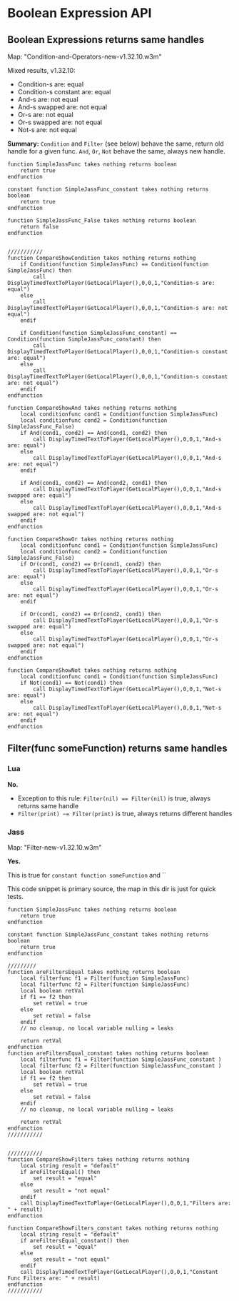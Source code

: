 # Boolean Expression API

## Boolean Expressions returns same handles

Map: "Condition-and-Operators-new-v1.32.10.w3m"

Mixed results, v1.32.10:

- Condition-s are: equal
- Condition-s constant are: equal
- And-s are: not equal
- And-s swapped are: not equal
- Or-s are: not equal
- Or-s swapped are: not equal
- Not-s are: not equal

**Summary:** `Condition` and `Filter` (see below) behave the same, return old handle for a given func.
`And`, `Or`, `Not` behave the same, always new handle.

```jass
function SimpleJassFunc takes nothing returns boolean
	return true
endfunction

constant function SimpleJassFunc_constant takes nothing returns boolean
	return true
endfunction

function SimpleJassFunc_False takes nothing returns boolean
	return false
endfunction


///////////
function CompareShowCondition takes nothing returns nothing
	if Condition(function SimpleJassFunc) == Condition(function SimpleJassFunc) then
		call DisplayTimedTextToPlayer(GetLocalPlayer(),0,0,1,"Condition-s are: equal")
	else
		call DisplayTimedTextToPlayer(GetLocalPlayer(),0,0,1,"Condition-s are: not equal")
	endif
	
	if Condition(function SimpleJassFunc_constant) == Condition(function SimpleJassFunc_constant) then
		call DisplayTimedTextToPlayer(GetLocalPlayer(),0,0,1,"Condition-s constant are: equal")
	else
		call DisplayTimedTextToPlayer(GetLocalPlayer(),0,0,1,"Condition-s constant are: not equal")
	endif
endfunction

function CompareShowAnd takes nothing returns nothing
	local conditionfunc cond1 = Condition(function SimpleJassFunc)
	local conditionfunc cond2 = Condition(function SimpleJassFunc_False)
	if And(cond1, cond2) == And(cond1, cond2) then
		call DisplayTimedTextToPlayer(GetLocalPlayer(),0,0,1,"And-s are: equal")
	else
		call DisplayTimedTextToPlayer(GetLocalPlayer(),0,0,1,"And-s are: not equal")
	endif
	
	if And(cond1, cond2) == And(cond2, cond1) then
		call DisplayTimedTextToPlayer(GetLocalPlayer(),0,0,1,"And-s swapped are: equal")
	else
		call DisplayTimedTextToPlayer(GetLocalPlayer(),0,0,1,"And-s swapped are: not equal")
	endif
endfunction

function CompareShowOr takes nothing returns nothing
	local conditionfunc cond1 = Condition(function SimpleJassFunc)
	local conditionfunc cond2 = Condition(function SimpleJassFunc_False)
	if Or(cond1, cond2) == Or(cond1, cond2) then
		call DisplayTimedTextToPlayer(GetLocalPlayer(),0,0,1,"Or-s are: equal")
	else
		call DisplayTimedTextToPlayer(GetLocalPlayer(),0,0,1,"Or-s are: not equal")
	endif
	
	if Or(cond1, cond2) == Or(cond2, cond1) then
		call DisplayTimedTextToPlayer(GetLocalPlayer(),0,0,1,"Or-s swapped are: equal")
	else
		call DisplayTimedTextToPlayer(GetLocalPlayer(),0,0,1,"Or-s swapped are: not equal")
	endif
endfunction

function CompareShowNot takes nothing returns nothing
	local conditionfunc cond1 = Condition(function SimpleJassFunc)
	if Not(cond1) == Not(cond1) then
		call DisplayTimedTextToPlayer(GetLocalPlayer(),0,0,1,"Not-s are: equal")
	else
		call DisplayTimedTextToPlayer(GetLocalPlayer(),0,0,1,"Not-s are: not equal")
	endif
endfunction
```

## Filter(func someFunction) returns same handles

### Lua

**No.**

- Exception to this rule: `Filter(nil) == Filter(nil)` is true, always returns same handle
- `Filter(print) ~= Filter(print)` is true, always returns different handles

### Jass

Map: "Filter-new-v1.32.10.w3m"

**Yes.**

This is true for `constant function someFunction` and ``

This code snippet is primary source, the map in this dir is just for quick tests.

```jass
function SimpleJassFunc takes nothing returns boolean
	return true
endfunction

constant function SimpleJassFunc_constant takes nothing returns boolean
	return true
endfunction

/////////
function areFiltersEqual takes nothing returns boolean
	local filterfunc f1 = Filter(function SimpleJassFunc)
	local filterfunc f2 = Filter(function SimpleJassFunc)
	local boolean retVal
	if f1 == f2 then
		set retVal = true
	else
		set retVal = false
	endif
	// no cleanup, no local variable nulling = leaks

	return retVal
endfunction
function areFiltersEqual_constant takes nothing returns boolean
	local filterfunc f1 = Filter(function SimpleJassFunc_constant )
	local filterfunc f2 = Filter(function SimpleJassFunc_constant )
	local boolean retVal
	if f1 == f2 then
		set retVal = true
	else
		set retVal = false
	endif
	// no cleanup, no local variable nulling = leaks

	return retVal
endfunction
///////////


///////////
function CompareShowFilters takes nothing returns nothing
	local string result = "default"
	if areFiltersEqual() then
		set result = "equal"
	else
		set result = "not equal"
	endif
	call DisplayTimedTextToPlayer(GetLocalPlayer(),0,0,1,"Filters are: " + result)
endfunction

function CompareShowFilters_constant takes nothing returns nothing
	local string result = "default"
	if areFiltersEqual_constant() then
		set result = "equal"
	else
		set result = "not equal"
	endif
	call DisplayTimedTextToPlayer(GetLocalPlayer(),0,0,1,"Constant Func Filters are: " + result)
endfunction
///////////
```